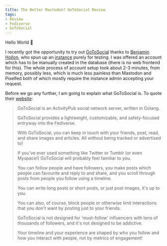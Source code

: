 ```yaml
---
title: The Better Mastodon? GoToSocial Review
tags:
- Review
- Fediverse
- GoToSocial
---
```


Hello World 👋

I recently got the opportunity to try out [GoToSocial](https://gotosocial.org/) thanks to [Benjamin Hollon](https://fosstodon.org/@benjaminhollon), who spun up an [instance](https://gotosocial.verboseguacamole.com/) purely for testing. I was offered an account which has to be manually created in the database (there is no web frontend for this). The whole process of account setup took about 2-3 minutes, from memory, possibly less, which is much less painless than Mastodon and Pixelfed both of which mostly require the instance admin accepting your request. 

Before we go any further, I am going to explain what GoToSocial is. To quote their [website](https://gotosocial.org/):
> GoToSocial is an ActivityPub social network server, written in Golang.
> 
> GoToSocial provides a lightweight, customizable, and safety-focused entryway into the Fediverse.
> 
> With GoToSocial, you can keep in touch with your friends, post, read, and share images and articles. All without being tracked or advertised to!
> 
> If you've ever used something like Twitter or Tumblr (or even Myspace!) GoToSocial will probably feel familiar to you.
> 
> You can follow people and have followers, you make posts which people can favourite and reply to and share, and you scroll through posts from people you follow using a timeline.
> 
> You can write long posts or short posts, or just post images, it's up to you.
> 
> You can also, of course, block people or otherwise limit interactions that you don't want by posting just to your friends.
> 
> GoToSocial is not designed for 'must-follow' influencers with tens of thousands of followers, and it's not designed to be addictive.
> 
> Your timeline and your experience are shaped by who you follow and how you interact with people, not by metrics of engagement!

